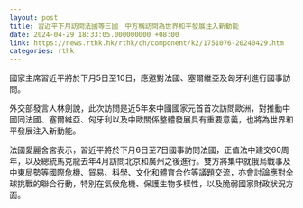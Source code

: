 ```yaml
---
layout: post
title: 習近平下月訪問法國等三國　中方稱訪問為世界和平發展注入新動能
date: 2024-04-29 18:33:05.000000000 +08:00
link: https://news.rthk.hk/rthk/ch/component/k2/1751076-20240429.htm
categories: rthk
---
```


國家主席習近平將於下月5日至10日，應邀對法國、塞爾維亞及匈牙利進行國事訪問。

外交部發言人林劍說，此次訪問是近5年來中國國家元首首次訪問歐洲，對推動中國同法國、塞爾維亞、匈牙利以及中歐關係整體發展具有重要意義，也將為世界和平發展注入新動能。

法國愛麗舍宮表示，習近平將於下月6日至7日國事訪問法國，正值法中建交60周年，以及總統馬克龍去年4月訪問北京和廣州之後進行。雙方將集中就俄烏戰事及中東局勢等國際危機、貿易、科學、文化和體育合作等議題交流，亦會討論應對全球挑戰的聯合行動，特別在氣候危機、保護生物多樣性，以及脆弱國家財政狀況方面。
